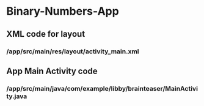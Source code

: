 # Binary-Numbers-App

## XML code for layout
### /app/src/main/res/layout/activity_main.xml  
## App Main Activity code
### /app/src/main/java/com/example/libby/brainteaser/MainActivity.java

